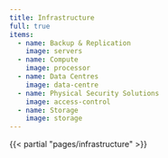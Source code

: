 ```yaml
---
title: Infrastructure
full: true
items:
  - name: Backup & Replication
    image: servers
  - name: Compute
    image: processor
  - name: Data Centres
    image: data-centre
  - name: Physical Security Solutions
    image: access-control
  - name: Storage
    image: storage
--- 
```


{{< partial "pages/infrastructure" >}}
